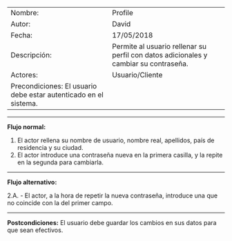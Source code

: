 |||
|--|--|
|Nombre:|Profile|
|Autor:|David|
|Fecha:|17/05/2018|
|Descripción: |Permite al usuario rellenar su perfil con datos adicionales y cambiar su contraseña.|
|Actores: |Usuario/Cliente|
|Precondiciones: El usuario debe estar autenticado en el sistema.|
---
**Flujo normal:**
1. El actor rellena su nombre de usuario, nombre real, apellidos, país de residencia y su ciudad.
2. El actor introduce una contraseña nueva en la primera casilla, y la repite en la segunda para cambiarla.
---
**Flujo alternativo:**

2.A. - El actor, a la hora de repetir la nueva contraseña, introduce una que no coincide con la del primer campo.

---
**Postcondiciones:**
El usuario debe guardar los cambios en sus datos para que sean efectivos.
